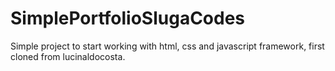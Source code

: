 # SimplePortfolioSlugaCodes
Simple project to start working with html, css and javascript framework, first cloned from lucinaldocosta.
